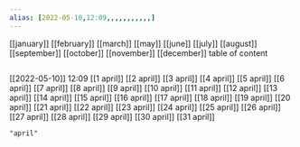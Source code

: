 ```yaml
---
alias: [2022-05-10,12:09,,,,,,,,,,,]
---
```

[[january]] [[february]] [[march]] [[may]] [[june]] [[july]] [[august]] [[september]] [[october]] [[november]] [[december]]
table of content
```toc
```

[[2022-05-10]] 12:09
[[1 april]]
[[2 april]]
[[3 april]]
[[4 april]]
[[5 april]]
[[6 april]]
[[7 april]]
[[8 april]]
[[9 april]]
[[10 april]]
[[11 april]]
[[12 april]]
[[13 april]]
[[14 april]]
[[15 april]]
[[16 april]]
[[17 april]]
[[18 april]]
[[19 april]]
[[20 april]]
[[21 april]]
[[22 april]]
[[23 april]]
[[24 april]]
[[25 april]]
[[26 april]]
[[27 april]]
[[28 april]]
[[29 april]]
[[30 april]]
[[31 april]]
```query
"april"
```